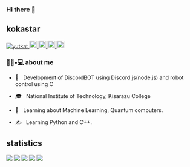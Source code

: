 ### Hi there 👋

## kokastar 

<p align="left">
  <a href="https://github.com/starkoka/starkoka/">
    <img src="https://komarev.com/ghpvc/?username=starkoka" alt="yutkat" />
  </a>
  <a href="https://github.com/starkoka">
    <img height="20" src="https://img.shields.io/github/followers/starkoka?label=follow&logo=github&style=flat" />
  </a>
    <a href="http://twitter.com/kokastar_studio">
    <img height="20" src="https://img.shields.io/twitter/follow/kokastar_studio?label=Twitter&logo=twitter&style=flat" />
  </a>
  <a href="http://qiita.com/kokastar">
    <img height="20" src="https://qiita-badge.apiapi.app/s/kokastar/posts.svg" />
  </a>
  <//qiita.com/kokastar">
    <img height="20" src="https://qiita-badge.apiapi.app/s/kokastar/contributions.svg" />
  </a>
</p>

 
<h3> 👨🏻•💻 about me</h3>

  - 🤔 &nbsp; Development of DiscordBOT using Discord.js(node.js) and robot control using C

  - 🎓 &nbsp; National Institute of Technology, Kisarazu College

  - 🌱 &nbsp; Learning about Machine Learning, Quantum computers.

  - ✍️ &nbsp; Learning Python and C++.
  
  
 ## statistics
   
![](http://github-profile-summary-cards.vercel.app/api/cards/profile-details?username=starkoka&theme=github_dark)
![](http://github-profile-summary-cards.vercel.app/api/cards/repos-per-language?username=starkoka&theme=github_dark)
![](http://github-profile-summary-cards.vercel.app/api/cards/most-commit-language?username=starkoka&theme=github_dark)
![](http://github-profile-summary-cards.vercel.app/api/cards/stats?username=starkoka&theme=github_dark)
![](http://github-profile-summary-cards.vercel.app/api/cards/productive-time?username=starkoka&theme=github_dark&utcOffset=8)
  

